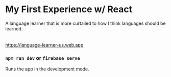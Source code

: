 # My First Experience w/ React
A language learner that is more curtailed to how I think languages should be learned.
<br> <br> <br>
https://language-learner-us.web.app
<br>

### `npm run dev` or `firebase serve`

Runs the app in the development mode.

